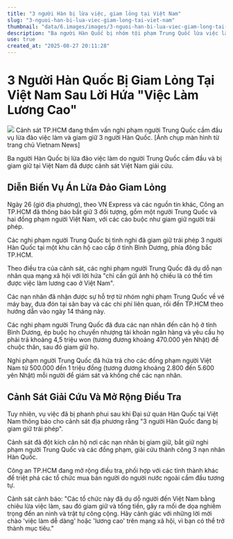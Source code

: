 ```yaml
---
title: "3 người Hàn bị lừa việc, giam lỏng tại Việt Nam"
slug: "3-nguoi-han-bi-lua-viec-giam-long-tai-viet-nam"
thumbnail: "data/6.images/images/3-nguoi-han-bi-lua-viec-giam-long-tai-viet-nam.webp"
description: "Ba người Hàn Quốc bị nhóm tội phạm Trung Quốc lừa việc làm, giam lỏng tại Việt Nam đã được cảnh sát giải cứu."
use: true
created_at: "2025-08-27 20:11:28"
---
```


# 3 Người Hàn Quốc Bị Giam Lỏng Tại Việt Nam Sau Lời Hứa "Việc Làm Lương Cao"

![](/images/20250827-00000036-cnippou-000-1-view.webp)
Cảnh sát TP.HCM đang thẩm vấn nghi phạm người Trung Quốc cầm đầu vụ lừa đảo việc làm và giam giữ 3 người Hàn Quốc. [Ảnh chụp màn hình từ trang chủ Vietnam News]

Ba người Hàn Quốc bị lừa đảo việc làm do người Trung Quốc cầm đầu và bị giam giữ tại Việt Nam đã được cảnh sát Việt Nam giải cứu.

## Diễn Biến Vụ Án Lừa Đảo Giam Lỏng

Ngày 26 (giờ địa phương), theo VN Express và các nguồn tin khác, Công an TP.HCM đã thông báo bắt giữ 3 đối tượng, gồm một người Trung Quốc và hai đồng phạm người Việt Nam, với các cáo buộc như giam giữ người trái phép.

Các nghi phạm người Trung Quốc bị tình nghi đã giam giữ trái phép 3 người Hàn Quốc tại một khu căn hộ cao cấp ở tỉnh Bình Dương, phía đông bắc TP.HCM.

Theo điều tra của cảnh sát, các nghi phạm người Trung Quốc đã dụ dỗ nạn nhân qua mạng xã hội với lời hứa "chỉ cần gửi ảnh hộ chiếu là có thể tìm được việc làm lương cao ở Việt Nam".

Các nạn nhân đã nhận được sự hỗ trợ từ nhóm nghi phạm Trung Quốc về vé máy bay, đưa đón tại sân bay và các chi phí liên quan, rồi đến TP.HCM theo hướng dẫn vào ngày 14 tháng này.

Các nghi phạm người Trung Quốc đã đưa các nạn nhân đến căn hộ ở tỉnh Bình Dương, ép buộc họ chuyển nhượng tài khoản ngân hàng và yêu cầu họ phải trả khoảng 4,5 triệu won (tương đương khoảng 470.000 yên Nhật) để chuộc thân, sau đó giam giữ họ.

Nghi phạm người Trung Quốc đã hứa trả cho các đồng phạm người Việt Nam từ 500.000 đến 1 triệu đồng (tương đương khoảng 2.800 đến 5.600 yên Nhật) mỗi người để giám sát và khống chế các nạn nhân.

## Cảnh Sát Giải Cứu Và Mở Rộng Điều Tra

Tuy nhiên, vụ việc đã bị phanh phui sau khi Đại sứ quán Hàn Quốc tại Việt Nam thông báo cho cảnh sát địa phương rằng "3 người Hàn Quốc đang bị giam giữ trái phép".

Cảnh sát đã đột kích căn hộ nơi các nạn nhân bị giam giữ, bắt giữ nghi phạm người Trung Quốc và các đồng phạm, giải cứu thành công 3 nạn nhân Hàn Quốc.

Công an TP.HCM đang mở rộng điều tra, phối hợp với các tỉnh thành khác để triệt phá các tổ chức mua bán người do người nước ngoài cầm đầu tương tự.

Cảnh sát cảnh báo: "Các tổ chức này đã dụ dỗ người đến Việt Nam bằng chiêu lừa việc làm, sau đó giam giữ và tống tiền, gây ra mối đe dọa nghiêm trọng đến an ninh và trật tự công cộng. Hãy cảnh giác với những lời mời chào 'việc làm dễ dàng' hoặc 'lương cao' trên mạng xã hội, vì bạn có thể trở thành mục tiêu."